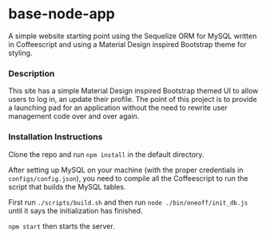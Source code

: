 base-node-app
=============

A simple website starting point using the Sequelize ORM for MySQL written in Coffeescript and using a Material Design
inspired Bootstrap theme for styling.

### Description

This site has a simple Material Design inspired Bootstrap themed UI to allow users to log in, an update their profile.
The point of this project is to provide a launching pad for an application without the need to rewrite user management
code over and over again.

### Installation Instructions

Clone the repo and run `npm install` in the default directory.

After setting up MySQL on your machine (with the proper credentials in `configs/config.json`),
you need to compile all the Coffeescript to run the script that builds the MySQL tables.

First run `./scripts/build.sh` and then run `node ./bin/oneoff/init_db.js` until it says the initialization has finished.

`npm start` then starts the server.
